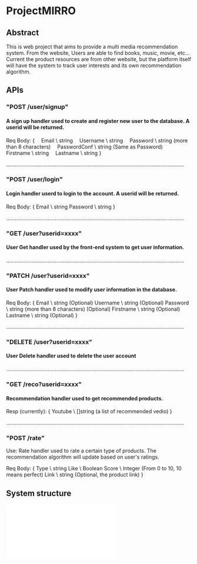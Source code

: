 # ProjectMIRRO

## Abstract

This is web project that aims to provide a multi media recommendation system.
From the website, Users are able to find books, music, movie, etc...
Current the product resources are from other website, but the platform itself will
have the system to track user interests and its own recommendation algorithm.

## APIs

  ### "POST /user/signup"
  #### A sign up handler used to create and register new user to the database. A userid will be returned.

  Req Body:
    {
     Email \ string
     Username \ string
     Password \ string (more than 8 characters)
     PasswordConf \ string (Same as Password)
     Firstname \ string
     Lastname \ string
    }


  ........................................................................................................................
  ### "POST /user/login"
  #### Login handler userd to login to the account. A userid will be returned.

  Req Body:
  {
    Email \ string
    Password \ string
  }


  ........................................................................................................................
  ### "GET /user?userid=xxxx"
  #### User Get handler used by the front-end system to get user information.




  ........................................................................................................................
  ### "PATCH /user?userid=xxxx"
  #### User Patch handler used to modify user information in the database.

  Req Body:
  {
    Email \ string (Optional)
    Username \ string (Optional)
    Password \ string (more than 8 characters) (Optional)
    Firstname \ string (Optional)
    Lastname \ string (Optional)
  }



  ........................................................................................................................

  ### "DELETE /user?userid=xxxx"
  #### User Delete handler used to delete the user account



  ........................................................................................................................

  ### "GET /reco?userid=xxxx"
  #### Recommendation handler used to get recommended products.

  Resp (currently):
  {
    Youtube \ []string (a list of recommended vedio)
  }

  ........................................................................................................................

  ### "POST /rate"
  Use: Rate handler used to rate a certain type of products. The recommendation algorithm will update based on user's ratings.

  Req Body:
  {
    Type \ string
    Like \ Boolean
    Score \ Integer (From 0 to 10, 10 means perfect)
    Link \ string (Optional, the product link)
  }      
    


## System structure

![image](structure.pdf)

